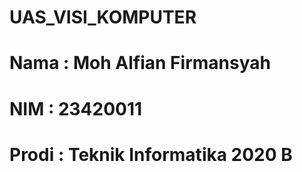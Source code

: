 # UAS_VISI_KOMPUTER

# Nama : Moh Alfian Firmansyah
# NIM  : 23420011
# Prodi : Teknik Informatika 2020 B
